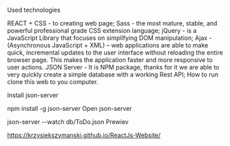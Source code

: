 Used technologies

REACT + CSS - to creating web page;
Sass - the most mature, stable, and powerful professional grade CSS extension language;
jQuery - is a JavaScript Library that focuses on simplifying DOM manipulation;
Ajax - (Asynchronous JavaScript + XML) – web applications are able to make quick, incremental updates to the user interface without reloading the entire browser page. This makes the application faster and more responsive to user actions.
JSON	Server - It is NPM package, thanks for it we are able to very quickly create a simple database with a working Rest API;
How to run
clone this web to you computer. 

Install json-server

npm install -g json-server
Open json-server

json-server --watch db/ToDo.json
Prewiev

https://krzysiekszymanski.github.io/ReactJs-Website/